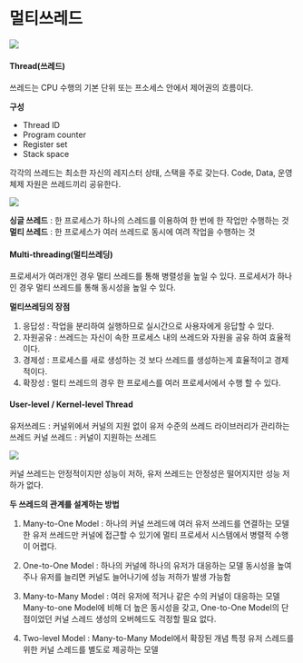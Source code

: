 # 멀티쓰레드
![](https://velog.velcdn.com/images/i-am-jiwon/post/7b4f97b7-ee77-48a0-aff9-344c4dcaf111/image.png)

#### Thread(쓰레드)
쓰레드는 CPU 수행의 기본 단위 또는 프소세스 안에서 제어권의 흐름이다.


**구성**
- Thread ID
- Program counter
- Register set
- Stack space

각각의 쓰레드는 최소한 자신의 레지스터 상태, 스택을 주로 갖는다.
Code, Data, 운영체제 자원은 쓰레드끼리 공유한다.

![](https://velog.velcdn.com/images/i-am-jiwon/post/5a4cd431-d2c1-4716-b75a-d03d90deee02/image.png)

**싱글 쓰레드** : 한 프로세스가 하나의 스레드를 이용하여 한 번에 한 작업만 수행하는 것
**멀티 쓰레드** : 한 프로세스가 여러 쓰레드로 동시에 여려 작업을 수행하는 것

#### Multi-threading(멀티쓰레딩)
프로세서가 여러개인 경우 멀티 쓰레드를 통해 병렬성을 높일 수 있다.
프로세서가 하나인 경우 멀티 쓰레드를 통해 동시성을 높일 수 있다.

**멀티쓰레딩의 장점**
1. 응답성 : 작업을 분리하여 실행하므로 실시간으로 사용자에게 응답할 수 있다.
2. 자원공유 : 쓰레드는 자신이 속한 프로세스 내의 쓰레드와 자원을 공유 하여 효율적이다.
3. 경제성 : 프로세스를 새로 생성하는 것 보다 쓰레드를 생성하는게 효율적이고 경제적이다.
4. 확장성 : 멀티 쓰레드의 경우 한 프로세스를 여러 프로세서에서 수행 할 수 있다.

#### User-level / Kernel-level Thread
유저쓰레드 : 커널위에서 커널의 지원 없이 유저 수준의 쓰레드 라이브러리가 관리하는 쓰레드
커널 쓰레드 : 커널이 지원하는 쓰레드

![](https://velog.velcdn.com/images/i-am-jiwon/post/0163770b-571e-4184-a990-cb8b5e84edbd/image.png)

커널 쓰레드는 안정적이지만 성능이 저하, 유저 쓰레드는 안정성은 떨어지지만 성능 저하가 없다.

**두 쓰레드의 관계를 설계하는 방법**

1. Many-to-One Model : 하나의 커널 쓰레드에 여러 유저 쓰레드를 연결하는 모델
한 유저 쓰레드만 커널에 접근할 수 있기에 멀티 프로세서 시스템에서 병렬적 수행이 어렵다.

2. One-to-One Model : 하나의 커널에 하나의 유저가 대응하는 모델
동시성을 높여주나 유저를 늘리면 커널도 늘어나기에 성능 저하가 발생 가능함

3. Many-to-Many Model : 여러 유저에 적거나 같은 수의 커널이 대응하는 모델
Many-to-one Model에 비해 더 높은 동시성을 갖고, One-to-One Model의 단점이었던 커널 스레드 생성의 오버헤드도 걱정할 필요 없다. 

4. Two-level Model : Many-to-Many Model에서 확장된 개념
특정 유저 스레드를 위한 커널 스레드를 별도로 제공하는 모델
